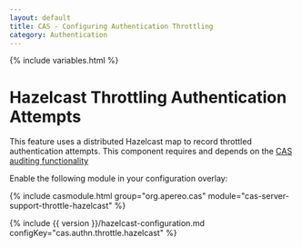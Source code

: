 ```yaml
---
layout: default
title: CAS - Configuring Authentication Throttling
category: Authentication
---
```

{% include variables.html %}

# Hazelcast Throttling Authentication Attempts

This feature uses a distributed Hazelcast map to record throttled authentication attempts. 
This component requires and depends on the [CAS auditing functionality](../audits/Audits.html)

Enable the following module in your configuration overlay:

{% include casmodule.html group="org.apereo.cas" module="cas-server-support-throttle-hazelcast" %}

{% include {{ version }}/hazelcast-configuration.md configKey="cas.authn.throttle.hazelcast" %}
